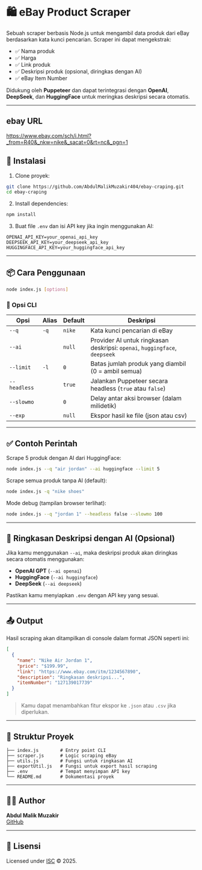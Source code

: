 
# 🛍️ eBay Product Scraper

Sebuah scraper berbasis Node.js untuk mengambil data produk dari eBay berdasarkan kata kunci pencarian. Scraper ini dapat mengekstrak:

- ✅ Nama produk
- ✅ Harga
- ✅ Link produk
- ✅ Deskripsi produk (opsional, diringkas dengan AI)
- ✅ eBay Item Number

Didukung oleh **Puppeteer** dan dapat terintegrasi dengan **OpenAI**, **DeepSeek**, dan **HuggingFace** untuk meringkas deskripsi secara otomatis.

---

## ebay URL

https://www.ebay.com/sch/i.html?_from=R40&_nkw=nike&_sacat=0&rt=nc&_pgn=1

## 🚀 Instalasi

1. Clone proyek:

```bash
git clone https://github.com/AbdulMalikMuzakir404/ebay-craping.git
cd ebay-craping
```

2. Install dependencies:

```bash
npm install
```

3. Buat file `.env` dan isi API key jika ingin menggunakan AI:

```env
OPENAI_API_KEY=your_openai_api_key
DEEPSEEK_API_KEY=your_deepseek_api_key
HUGGINGFACE_API_KEY=your_huggingface_api_key
```

---

## 📦 Cara Penggunaan

```bash
node index.js [options]
```

### 🧾 Opsi CLI

| Opsi         | Alias | Default | Deskripsi                                                                 |
|--------------|-------|---------|---------------------------------------------------------------------------|
| `--q`        | `-q`  | `nike`  | Kata kunci pencarian di eBay                                              |
| `--ai`       |       | `null`  | Provider AI untuk ringkasan deskripsi: `openai`, `huggingface`, `deepseek` |
| `--limit`    | `-l`  | `0`     | Batas jumlah produk yang diambil (0 = ambil semua)                        |
| `--headless` |       | `true`  | Jalankan Puppeteer secara headless (`true` atau `false`)                  |
| `--slowmo`   |       | `0`     | Delay antar aksi browser (dalam milidetik)                                |
| `--exp`      |       | `null`  | Ekspor hasil ke file (json atau csv)                                      |

---

## ✅ Contoh Perintah

Scrape 5 produk dengan AI dari HuggingFace:

```bash
node index.js --q "air jordan" --ai huggingface --limit 5
```

Scrape semua produk tanpa AI (default):

```bash
node index.js -q "nike shoes"
```

Mode debug (tampilan browser terlihat):

```bash
node index.js --q "jordan 1" --headless false --slowmo 100
```

---

## 🧠 Ringkasan Deskripsi dengan AI (Opsional)

Jika kamu menggunakan `--ai`, maka deskripsi produk akan diringkas secara otomatis menggunakan:

- **OpenAI GPT** (`--ai openai`)
- **HuggingFace** (`--ai huggingface`)
- **DeepSeek** (`--ai deepseek`)

Pastikan kamu menyiapkan `.env` dengan API key yang sesuai.

---

## 📤 Output

Hasil scraping akan ditampilkan di console dalam format JSON seperti ini:

```json
[
  {
    "name": "Nike Air Jordan 1",
    "price": "$199.99",
    "link": "https://www.ebay.com/itm/1234567890",
    "description": "Ringkasan deskripsi...",
    "itemNumber": "127139017739"
  }
]
```

> Kamu dapat menambahkan fitur ekspor ke `.json` atau `.csv` jika diperlukan.

---

## 📁 Struktur Proyek

```
├── index.js        # Entry point CLI
├── scraper.js      # Logic scraping eBay
├── utils.js        # Fungsi untuk ringkasan AI
├── exportUtil.js   # Fungsi untuk export hasil scraping
├── .env            # Tempat menyimpan API key 
└── README.md       # Dokumentasi proyek
```

---

## 👨‍💻 Author

**Abdul Malik Muzakir**  
[GitHub](https://github.com/AbdulMalikMuzakir404)

---

## 📄 Lisensi

Licensed under [ISC](https://opensource.org/licenses/ISC) © 2025.
